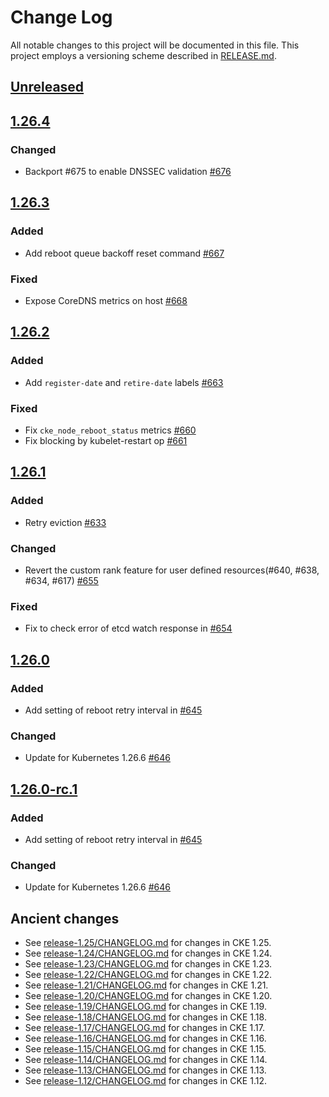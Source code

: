 # Change Log

All notable changes to this project will be documented in this file.
This project employs a versioning scheme described in [RELEASE.md](RELEASE.md#versioning).

## [Unreleased]

## [1.26.4]

### Changed

- Backport #675 to enable DNSSEC validation [#676](https://github.com/cybozu-go/cke/pull/676)

## [1.26.3]

### Added

- Add reboot queue backoff reset command [#667](https://github.com/cybozu-go/cke/pull/667)

### Fixed

- Expose CoreDNS metrics on host [#668](https://github.com/cybozu-go/cke/pull/668)

## [1.26.2]

### Added

- Add `register-date` and `retire-date` labels [#663](https://github.com/cybozu-go/cke/pull/663)

### Fixed

- Fix `cke_node_reboot_status` metrics [#660](https://github.com/cybozu-go/cke/pull/660)
- Fix blocking by kubelet-restart op [#661](https://github.com/cybozu-go/cke/pull/661)

## [1.26.1]

### Added

- Retry eviction [#633](https://github.com/cybozu-go/cke/pull/633)

### Changed

- Revert the custom rank feature for user defined resources(#640, #638, #634, #617) [#655](https://github.com/cybozu-go/cke/pull/655)

### Fixed

- Fix to check error of etcd watch response in [#654](https://github.com/cybozu-go/cke/pull/654)

## [1.26.0]

### Added

- Add setting of reboot retry interval in [#645](https://github.com/cybozu-go/cke/pull/645)

### Changed

- Update for Kubernetes 1.26.6 [#646](https://github.com/cybozu-go/cke/pull/646)

## [1.26.0-rc.1]

### Added

- Add setting of reboot retry interval in [#645](https://github.com/cybozu-go/cke/pull/645)

### Changed

- Update for Kubernetes 1.26.6 [#646](https://github.com/cybozu-go/cke/pull/646)

## Ancient changes

- See [release-1.25/CHANGELOG.md](https://github.com/cybozu-go/cke/blob/release-1.25/CHANGELOG.md) for changes in CKE 1.25.
- See [release-1.24/CHANGELOG.md](https://github.com/cybozu-go/cke/blob/release-1.24/CHANGELOG.md) for changes in CKE 1.24.
- See [release-1.23/CHANGELOG.md](https://github.com/cybozu-go/cke/blob/release-1.23/CHANGELOG.md) for changes in CKE 1.23.
- See [release-1.22/CHANGELOG.md](https://github.com/cybozu-go/cke/blob/release-1.22/CHANGELOG.md) for changes in CKE 1.22.
- See [release-1.21/CHANGELOG.md](https://github.com/cybozu-go/cke/blob/release-1.21/CHANGELOG.md) for changes in CKE 1.21.
- See [release-1.20/CHANGELOG.md](https://github.com/cybozu-go/cke/blob/release-1.20/CHANGELOG.md) for changes in CKE 1.20.
- See [release-1.19/CHANGELOG.md](https://github.com/cybozu-go/cke/blob/release-1.19/CHANGELOG.md) for changes in CKE 1.19.
- See [release-1.18/CHANGELOG.md](https://github.com/cybozu-go/cke/blob/release-1.18/CHANGELOG.md) for changes in CKE 1.18.
- See [release-1.17/CHANGELOG.md](https://github.com/cybozu-go/cke/blob/release-1.17/CHANGELOG.md) for changes in CKE 1.17.
- See [release-1.16/CHANGELOG.md](https://github.com/cybozu-go/cke/blob/release-1.16/CHANGELOG.md) for changes in CKE 1.16.
- See [release-1.15/CHANGELOG.md](https://github.com/cybozu-go/cke/blob/release-1.15/CHANGELOG.md) for changes in CKE 1.15.
- See [release-1.14/CHANGELOG.md](https://github.com/cybozu-go/cke/blob/release-1.14/CHANGELOG.md) for changes in CKE 1.14.
- See [release-1.13/CHANGELOG.md](https://github.com/cybozu-go/cke/blob/release-1.13/CHANGELOG.md) for changes in CKE 1.13.
- See [release-1.12/CHANGELOG.md](https://github.com/cybozu-go/cke/blob/release-1.12/CHANGELOG.md) for changes in CKE 1.12.

[Unreleased]: https://github.com/cybozu-go/cke/compare/v1.26.4...HEAD
[1.26.4]: https://github.com/cybozu-go/cke/compare/v1.26.3...v1.26.4
[1.26.3]: https://github.com/cybozu-go/cke/compare/v1.26.2...v1.26.3
[1.26.2]: https://github.com/cybozu-go/cke/compare/v1.26.1...v1.26.2
[1.26.1]: https://github.com/cybozu-go/cke/compare/v1.26.0...v1.26.1
[1.26.0]: https://github.com/cybozu-go/cke/compare/v1.25.8...v1.26.0
[1.26.0-rc.1]: https://github.com/cybozu-go/cke/compare/v1.25.8...v1.26.0-rc.1
